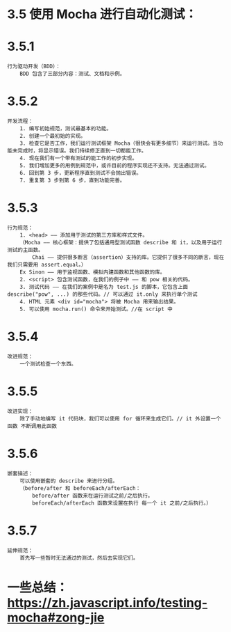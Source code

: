 # 3.5 使用 Mocha 进行自动化测试：
# 3.5.1
    行为驱动开发（BDD）：
        BDD 包含了三部分内容：测试、文档和示例。
# 3.5.2
    开发流程：
        1. 编写初始规范，测试最基本的功能。
        2. 创建一个最初始的实现。
        3. 检查它是否工作，我们运行测试框架 Mocha（很快会有更多细节）来运行测试。当功能未完成时，将显示错误。我们持续修正直到一切都能工作。
        4. 现在我们有一个带有测试的能工作的初步实现。
        5. 我们增加更多的用例到规范中，或许目前的程序实现还不支持。无法通过测试。
        6. 回到第 3 步，更新程序直到测试不会抛出错误。
        7. 重复第 3 步到第 6 步，直到功能完善。
# 3.5.3
    行为规范：
        1. <head> —— 添加用于测试的第三方库和样式文件。
        （Mocha —— 核心框架：提供了包括通用型测试函数 describe 和 it，以及用于运行测试的主函数。
            Chai —— 提供很多断言（assertion）支持的库。它提供了很多不同的断言，现在我们只需要用 assert.equal。）
        Ex Sinon —— 用于监视函数、模拟内建函数和其他函数的库。
        2. <script> 包含测试函数，在我们的例子中 —— 和 pow 相关的代码。
        3. 测试代码 —— 在我们的案例中是名为 test.js 的脚本，它包含上面 describe("pow", ...) 的那些代码。// 可以通过 it.only 来执行单个测试
        4. HTML 元素 <div id="mocha"> 将被 Mocha 用来输出结果。
        5. 可以使用 mocha.run() 命令来开始测试。//在 script 中
# 3.5.4
    改进规范：
        一个测试检查一个东西。
# 3.5.5
    改进实现：
        除了手动地编写 it 代码块，我们可以使用 for 循环来生成它们。// it 外设置一个函数 不断调用此函数
# 3.5.6
    嵌套描述：  
        可以使用嵌套的 describe 来进行分组。
        （before/after 和 beforeEach/afterEach：
            before/after 函数来在运行测试之前/之后执行。
            beforeEach/afterEach 函数来设置在执行 每一个 it 之前/之后执行。）
# 3.5.7
    延伸规范：
        首先写一些暂时无法通过的测试，然后去实现它们。
# 一些总结： https://zh.javascript.info/testing-mocha#zong-jie